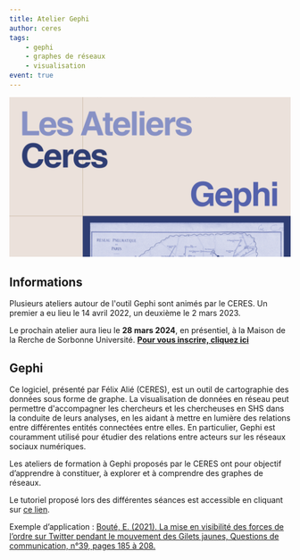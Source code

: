 ```yaml
---
title: Atelier Gephi
author: ceres
tags:
    - gephi
    - graphes de réseaux
    - visualisation
event: true
---
```


![](gephi.png)

## Informations

Plusieurs ateliers autour de l'outil Gephi sont animés par le CERES. Un premier a eu lieu le 14 avril 2022, un deuxième le 2 mars 2023.

Le prochain atelier aura lieu le **28 mars 2024**, en présentiel, à la Maison de la Rerche de Sorbonne Université. **[Pour vous inscrire, cliquez ici](https://framaforms.org/inscription-atelier-gephi-28032024-1710328866)**

## Gephi

Ce logiciel, présenté par Félix Alié (CERES), est un outil de cartographie des données sous forme de graphe. La visualisation de données en réseau peut permettre d'accompagner les chercheurs et les chercheuses en SHS dans la conduite de leurs analyses, en les aidant à mettre en lumière des relations entre différentes entités connectées entre elles. En particulier, Gephi est couramment utilisé pour étudier des relations entre acteurs sur les réseaux sociaux numériques.

Les ateliers de formation à Gephi proposés par le CERES ont pour objectif d’apprendre à constituer, à explorer et à comprendre des graphes de réseaux.

Le tutoriel proposé lors des différentes séances est accessible en cliquant sur [ce lien](https://felix-alie.notion.site/Atelier-Gephi-be091e81308741a59265318589758367).

Exemple d’application : [Bouté, E. (2021). La mise en visibilité des forces de l’ordre sur Twitter pendant le mouvement des Gilets jaunes, Questions de communication,  n°39, pages 185 à 208.](https://www.cairn.info/revue-questions-de-communication-2021-1-page-185.htm)